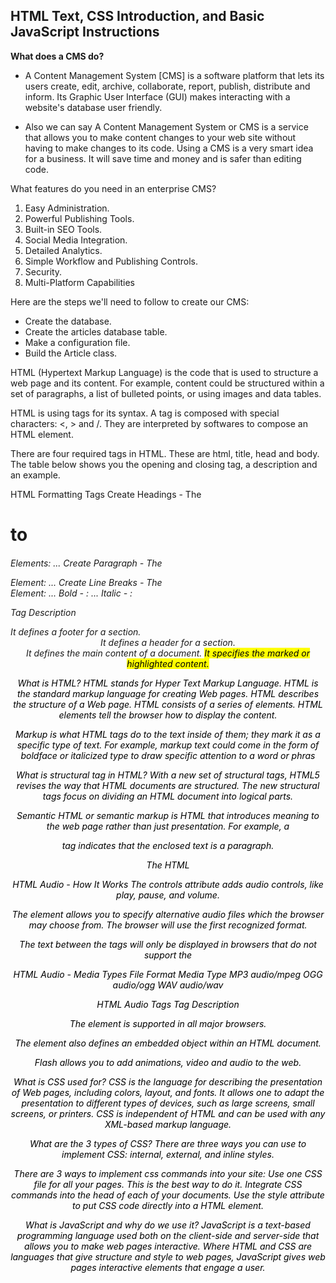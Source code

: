 ## HTML Text, CSS Introduction, and Basic JavaScript Instructions

**What does a CMS do?**

- A Content Management System [CMS] is a software platform that lets its users create, edit, archive, collaborate, report, publish, distribute and inform. Its Graphic User Interface (GUI) makes interacting with a website's database user friendly.

- Also we can say A Content Management System or CMS is a service that allows you to make content changes to your web site without having to make changes to its code. Using a CMS is a very smart idea for a business. It will save time and money and is safer than editing code.

What features do you need in an enterprise CMS?
1. Easy Administration.
2. Powerful Publishing Tools.
3. Built-in SEO Tools.
4. Social Media Integration.
5. Detailed Analytics.
6. Simple Workflow and Publishing Controls.
7. Security.
8. Multi-Platform Capabilities

Here are the steps we'll need to follow to create our CMS:
- Create the database.
- Create the articles database table.
- Make a configuration file.
- Build the Article class.

HTML (Hypertext Markup Language) is the code that is used to structure a web page and its content. For example, content could be structured within a set of paragraphs, a list of bulleted points, or using images and data tables.

HTML is using tags for its syntax. A tag is composed with special characters: <, > and /. They are interpreted by softwares to compose an HTML element.

There are four required tags in HTML. These are html, title, head and body. The table below shows you the opening and closing tag, a description and an example.

HTML Formatting Tags
Create Headings - The <h1> to <h6> Elements: ...
Create Paragraph - The <p> Element: ...
Create Line Breaks - The <br /> Element: ...
Bold - <b> </b>: ...
Italic - <i> </i>:


Tag	Description
<footer>	It defines a footer for a section.
<header>	It defines a header for a section.
<main>	It defines the main content of a document.
<mark>	It specifies the marked or highlighted content.


What is HTML?
HTML stands for Hyper Text Markup Language.
HTML is the standard markup language for creating Web pages.
HTML describes the structure of a Web page.
HTML consists of a series of elements.
HTML elements tell the browser how to display the content.

Markup is what HTML tags do to the text inside of them; they mark it as a specific type of text. For example, markup text could come in the form of boldface or italicized type to draw specific attention to a word or phras

What is structural tag in HTML?
With a new set of structural tags, HTML5 revises the way that HTML documents are structured. The new structural tags focus on dividing an HTML document into logical parts.

Semantic HTML or semantic markup is HTML that introduces meaning to the web page rather than just presentation. For example, a <p> tag indicates that the enclosed text is a paragraph. 

The HTML <audio> Element
To play an audio file in HTML, use the <audio> element:

HTML Audio - How It Works
The controls attribute adds audio controls, like play, pause, and volume.

The <source> element allows you to specify alternative audio files which the browser may choose from. The browser will use the first recognized format.

The text between the <audio> and </audio> tags will only be displayed in browsers that do not support the <audio> element.

HTML Audio - Media Types
File Format	Media Type
MP3	audio/mpeg
OGG	audio/ogg
WAV	audio/wav

HTML Audio Tags
Tag	Description
<audio>	Defines sound content
<source>	Defines multiple media resources for media elements, such as <video> and <audio>

The <embed> element is supported in all major browsers.

The <embed> element also defines an embedded object within an HTML document.

 Flash allows you to add animations, video and audio to the web.

 What is CSS used for?
CSS is the language for describing the presentation of Web pages, including colors, layout, and fonts. It allows one to adapt the presentation to different types of devices, such as large screens, small screens, or printers. CSS is independent of HTML and can be used with any XML-based markup language.

What are the 3 types of CSS?
There are three ways you can use to implement CSS: internal, external, and inline styles.


There are 3 ways to implement css commands into your site:
Use one CSS file for all your pages. This is the best way to do it.
Integrate CSS commands into the head of each of your documents.
Use the style attribute to put CSS code directly into a HTML element.


What is JavaScript and why do we use it?
JavaScript is a text-based programming language used both on the client-side and server-side that allows you to make web pages interactive. Where HTML and CSS are languages that give structure and style to web pages, JavaScript gives web pages interactive elements that engage a user.
